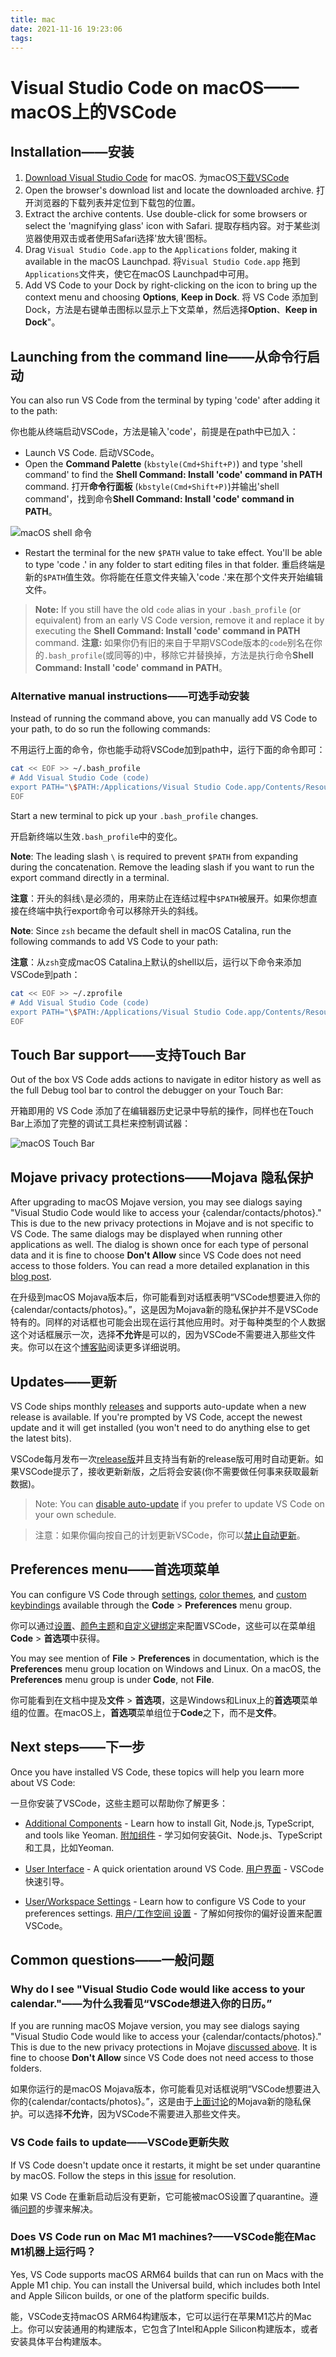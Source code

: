 ```yaml
---
title: mac
date: 2021-11-16 19:23:06
tags:
---
```

# Visual Studio Code on macOS——macOS上的VSCode

## Installation——安装

1. [Download Visual Studio Code](https://go.microsoft.com/fwlink/?LinkID=534106) for macOS.
   为macOS[下载VSCode](https://go.microsoft.com/fwlink/?LinkID=534106)
2. Open the browser's download list and locate the downloaded archive.
   打开浏览器的下载列表并定位到下载包的位置。
3. Extract the archive contents. Use double-click for some browsers or select the 'magnifying glass' icon with Safari.
   提取存档内容。对于某些浏览器使用双击或者使用Safari选择'放大镜'图标。
4. Drag `Visual Studio Code.app` to the `Applications` folder, making it available in the macOS Launchpad.
   将`Visual Studio Code.app` 拖到 `Applications`文件夹，使它在macOS Launchpad中可用。
5. Add VS Code to your Dock by right-clicking on the icon to bring up the context menu and choosing **Options**, **Keep in Dock**.
   将 VS Code 添加到 Dock，方法是右键单击图标以显示上下文菜单，然后选择**Option**、**Keep in Dock**"。

## Launching from the command line——从命令行启动

You can also run VS Code from the terminal by typing 'code' after adding it to the path:

你也能从终端启动VSCode，方法是输入'code'，前提是在path中已加入：

* Launch VS Code.
  启动VSCode。
* Open the **Command Palette** (`kbstyle(Cmd+Shift+P)`) and type 'shell command' to find the **Shell Command: Install 'code' command in PATH** command.
  打开**命令行面板** (`kbstyle(Cmd+Shift+P)`)并输出'shell command'，找到命令**Shell Command: Install 'code' command in PATH**。

![macOS shell 命令](shell-command.png)

* Restart the terminal for the new `$PATH` value to take effect. You'll be able to type 'code .' in any folder to start editing files in that folder.
  重启终端是新的`$PATH`值生效。你将能在任意文件夹输入'code .'来在那个文件夹开始编辑文件。

>**Note:** If you still have the old `code` alias in your `.bash_profile` (or equivalent) from an early VS Code version, remove it and replace it by executing the **Shell Command: Install 'code' command in PATH** command.
>**注意:** 如果你仍有旧的来自于早期VSCode版本的`code`别名在你的`.bash_profile`(或同等的)中，移除它并替换掉，方法是执行命令**Shell Command: Install 'code' command in PATH**。

### Alternative manual instructions——可选手动安装

Instead of running the command above, you can manually add VS Code to your path,
to do so run the following commands:

不用运行上面的命令，你也能手动将VSCode加到path中，运行下面的命令即可：

```bash
cat << EOF >> ~/.bash_profile
# Add Visual Studio Code (code)
export PATH="\$PATH:/Applications/Visual Studio Code.app/Contents/Resources/app/bin"
EOF
```

Start a new terminal to pick up your `.bash_profile` changes.

开启新终端以生效`.bash_profile`中的变化。

**Note**: The leading slash `\` is required to prevent `$PATH` from expanding during the concatenation. Remove the leading slash if you want to run the export command directly in a terminal.

**注意**：开头的斜线`\`是必须的，用来防止在连结过程中`$PATH`被展开。如果你想直接在终端中执行export命令可以移除开头的斜线。

**Note**: Since `zsh` became the default shell in macOS Catalina, run the following commands to add VS Code to your path:

**注意**：从`zsh`变成macOS Catalina上默认的shell以后，运行以下命令来添加VSCode到path：

```zsh
cat << EOF >> ~/.zprofile
# Add Visual Studio Code (code)
export PATH="\$PATH:/Applications/Visual Studio Code.app/Contents/Resources/app/bin"
EOF
```

## Touch Bar support——支持Touch Bar

Out of the box VS Code adds actions to navigate in editor history as well as the full Debug tool bar to control the debugger on your Touch Bar:

开箱即用的 VS Code 添加了在编辑器历史记录中导航的操作，同样也在Touch Bar上添加了完整的调试工具栏来控制调试器：

![macOS Touch Bar](touchbar.gif)

## Mojave privacy protections——Mojava 隐私保护

After upgrading to macOS Mojave version, you may see dialogs saying "Visual Studio Code would like to access your {calendar/contacts/photos}." This is due to the new privacy protections in Mojave and is not specific to VS Code. The same dialogs may be displayed when running other applications as well. The dialog is shown once for each type of personal data and it is fine to choose **Don't Allow** since VS Code does not need access to those folders. You can read a more detailed explanation in this [blog post](https://discuss.atom.io/t/why-does-macos-say-that-atom-wants-to-access-my-calendar-contacts-photos-etc).

在升级到macOS Mojava版本后，你可能看到对话框表明“VSCode想要进入你的{calendar/contacts/photos}。”，这是因为Mojava新的隐私保护并不是VSCode特有的。同样的对话框也可能会出现在运行其他应用时。对于每种类型的个人数据这个对话框展示一次，选择**不允许**是可以的，因为VSCode不需要进入那些文件夹。你可以在这个[博客贴](https://discuss.atom.io/t/why-does-macos-say-that-atom-wants-to-access-my-calendar-contacts-photos-etc)阅读更多详细说明。

## Updates——更新

VS Code ships monthly [releases](https://code.visualstudio.com/updates) and supports auto-update when a new release is available. If you're prompted by VS Code, accept the newest update and it will get installed (you won't need to do anything else to get the latest bits).

VSCode每月发布一次[release版](https://code.visualstudio.com/updates)并且支持当有新的release版可用时自动更新。如果VSCode提示了，接收更新新版，之后将会安装(你不需要做任何事来获取最新数据)。

>Note: You can [disable auto-update](/vscode_docs/setup/faq#How-do-I-opt-out-of-VS-Code-auto-updates?) if you prefer to update VS Code on your own schedule.

>注意：如果你偏向按自己的计划更新VSCode，你可以[禁止自动更新](/vscode_docs/setup/faq#How-do-I-opt-out-of-VS-Code-auto-updates?)。

## Preferences menu——首选项菜单

You can configure VS Code through [settings](/vscode_docs/getstarted/settings), [color themes](/vscode_docs/getstarted/themes), and [custom keybindings](/vscode_docs/getstarted/keybindings) available through the **Code** > **Preferences** menu group.

你可以通过[设置](/vscode_docs/getstarted/settings)、[颜色主题](/vscode_docs/getstarted/themes)和[自定义键绑定](/vscode_docs/getstarted/keybindings)来配置VSCode，这些可以在菜单组**Code** > **首选项**中获得。

You may see mention of **File** > **Preferences** in documentation, which is the **Preferences** menu group location on Windows and Linux. On a macOS, the **Preferences** menu group is under **Code**, not **File**.

你可能看到在文档中提及**文件** > **首选项**，这是Windows和Linux上的**首选项**菜单组的位置。在macOS上，**首选项**菜单组位于**Code**之下，而不是**文件**。

## Next steps——下一步

Once you have installed VS Code, these topics will help you learn more about VS Code:

一旦你安装了VSCode，这些主题可以帮助你了解更多：

* [Additional Components](/vscode_docs/setup/additional-components) - Learn how to install Git, Node.js, TypeScript, and tools like Yeoman.
  [附加组件](/vscode_docs/setup/additional-components) - 学习如何安装Git、Node.js、TypeScript和工具，比如Yeoman.

* [User Interface](/vscode_docs/getstarted/userinterface) - A quick orientation around VS Code.
  [用户界面](/vscode_docs/getstarted/userinterface) - VSCode快速引导。

* [User/Workspace Settings](/vscode_docs/getstarted/settings) - Learn how to configure VS Code to your preferences settings.
  [用户/工作空间 设置](/vscode_docs/getstarted/settings) - 了解如何按你的偏好设置来配置VSCode。

## Common questions——一般问题

### Why do I see "Visual Studio Code would like access to your calendar."——为什么我看见“VSCode想进入你的日历。”

If you are running macOS Mojave version, you may see dialogs saying "Visual Studio Code would like to access your {calendar/contacts/photos}." This is due to the new privacy protections in Mojave [discussed above](#Mojave-privacy-protections——Mojava-隐私保护). It is fine to choose **Don't Allow** since VS Code does not need access to those folders.

如果你运行的是macOS Mojava版本，你可能看见对话框说明“VSCode想要进入你的{calendar/contacts/photos}。”，这是由于[上面讨论](#Mojave-privacy-protections——Mojava-隐私保护)的Mojava新的隐私保护。可以选择**不允许**，因为VSCode不需要进入那些文件夹。

### VS Code fails to update——VSCode更新失败

If VS Code doesn't update once it restarts, it might be set under quarantine by macOS. Follow the steps in this [issue](https://github.com/microsoft/vscode/issues/7426#issuecomment-425093469) for resolution.

如果 VS Code 在重新启动后没有更新，它可能被macOS设置了quarantine。遵循[问题](https://github.com/microsoft/vscode/issues/7426#issuecomment-425093469)的步骤来解决。

### Does VS Code run on Mac M1 machines?——VSCode能在Mac M1机器上运行吗？

Yes, VS Code supports macOS ARM64 builds that can run on Macs with the Apple M1 chip. You can install the Universal build, which includes both Intel and Apple Silicon builds, or one of the platform specific builds.

能，VSCode支持macOS ARM64构建版本，它可以运行在苹果M1芯片的Mac上。你可以安装通用的构建版本，它包含了Intel和Apple Silicon构建版本，或者安装具体平台构建版本。
